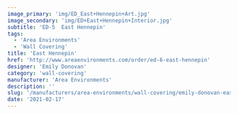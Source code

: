 ```yaml
---
image_primary: 'img/ED_East+Hennepin+Art.jpg'
image_secondary: 'img/ED+East+Hennepin+Interior.jpg'
subtitle: 'ED-5  East Hennepin'
tags:
  - 'Area Environments'
  - 'Wall Covering'
title: 'East Hennepin'
href: 'http://www.areaenvironments.com/order/ed-6-east-hennepin'
designer: 'Emily Donovan'
category: 'wall-covering'
manufacturer: 'Area Environments'
description: ''
slug: '/manufacturers/area-environments/wall-covering/emily-donovan-east-hennepin'
date: '2021-02-17'
---
```

